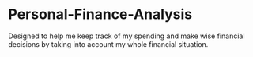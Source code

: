# Personal-Finance-Analysis
Designed to help me keep track of my spending and make wise financial decisions by taking into account my whole financial situation.
